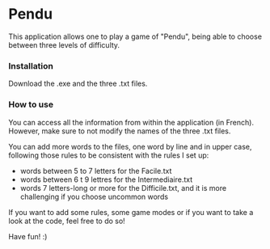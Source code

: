 # Pendu

This application allows one to play a game of "Pendu", being able to choose between three levels of difficulty.

### Installation

Download the .exe and the three .txt files.

### How to use

You can access all the information from within the application (in French). However, make sure to not modify the names of the three .txt files.

You can add more words to the files, one word by line and in upper case, following those rules to be consistent with the rules I set up:
- words between 5 to 7 letters for the Facile.txt
- words between 6 t 9 lettres for the Intermediaire.txt
- words 7 letters-long or more for the Difficile.txt, and it is more challenging if you choose uncommon words

If you want to add some rules, some game modes or if you want to take a look at the code, feel free to do so!

Have fun! :)

